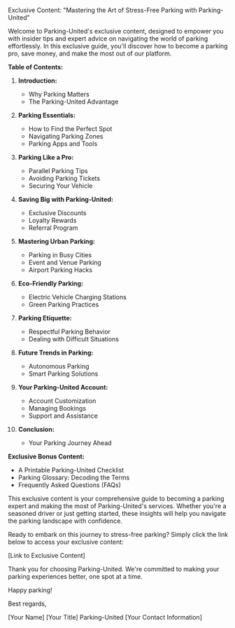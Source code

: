 Exclusive Content: "Mastering the Art of Stress-Free Parking with Parking-United"

Welcome to Parking-United's exclusive content, designed to empower you with insider tips and expert advice on navigating the world of parking effortlessly. In this exclusive guide, you'll discover how to become a parking pro, save money, and make the most out of our platform. 

**Table of Contents:**

1. **Introduction:**
   - Why Parking Matters
   - The Parking-United Advantage

2. **Parking Essentials:**
   - How to Find the Perfect Spot
   - Navigating Parking Zones
   - Parking Apps and Tools

3. **Parking Like a Pro:**
   - Parallel Parking Tips
   - Avoiding Parking Tickets
   - Securing Your Vehicle

4. **Saving Big with Parking-United:**
   - Exclusive Discounts
   - Loyalty Rewards
   - Referral Program

5. **Mastering Urban Parking:**
   - Parking in Busy Cities
   - Event and Venue Parking
   - Airport Parking Hacks

6. **Eco-Friendly Parking:**
   - Electric Vehicle Charging Stations
   - Green Parking Practices

7. **Parking Etiquette:**
   - Respectful Parking Behavior
   - Dealing with Difficult Situations

8. **Future Trends in Parking:**
   - Autonomous Parking
   - Smart Parking Solutions

9. **Your Parking-United Account:**
   - Account Customization
   - Managing Bookings
   - Support and Assistance

10. **Conclusion:**
    - Your Parking Journey Ahead

**Exclusive Bonus Content:**
- A Printable Parking-United Checklist
- Parking Glossary: Decoding the Terms
- Frequently Asked Questions (FAQs)

This exclusive content is your comprehensive guide to becoming a parking expert and making the most of Parking-United's services. Whether you're a seasoned driver or just getting started, these insights will help you navigate the parking landscape with confidence.

Ready to embark on this journey to stress-free parking? Simply click the link below to access your exclusive content:

[Link to Exclusive Content]

Thank you for choosing Parking-United. We're committed to making your parking experiences better, one spot at a time.

Happy parking!

Best regards,

[Your Name]
[Your Title]
Parking-United
[Your Contact Information]
